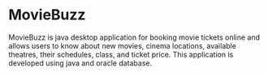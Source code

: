 # MovieBuzz
MovieBuzz is java desktop application for booking movie tickets online and allows users to know about new movies, cinema locations, available theatres, their schedules, class, and ticket price. This application is developed using java and oracle database.
